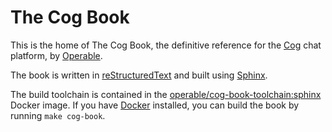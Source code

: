 The Cog Book
============

This is the home of The Cog Book, the definitive reference for the [Cog](https://github.com/operable/cog) chat platform, by [Operable](https://operable.io).

The book is written in [reStructuredText](https://en.wikipedia.org/wiki/ReStructuredText) and built using [Sphinx](http://sphinx-doc.org).

The build toolchain is contained in the [operable/cog-book-toolchain:sphinx](https://hub.docker.com/r/operable/cog-book-toolchain/) Docker image. If you have [Docker](https://docker.com) installed, you can build the book by running `make cog-book`.

